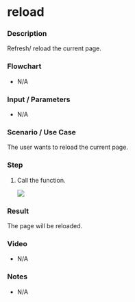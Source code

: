 # reload

### Description

Refresh/ reload the current page.

### Flowchart

- N/A

<!--![Flowchart](componentValue-flowchart.png?raw=true)-->

### Input / Parameters

- N/A

### Scenario / Use Case

The user wants to reload the current page.

### Step

1. Call the function.

    ![](../../../../document/function/App/reload/reload-step-1.png?raw=true)

### Result

The page will be reloaded.

### Video

- N/A
<!--[![Video](http://i.imgur.com/Ot5DWAW.png)](https://youtu.be/StTqXEQ2l-Y?t=35s)
-->

### Notes
- N/A